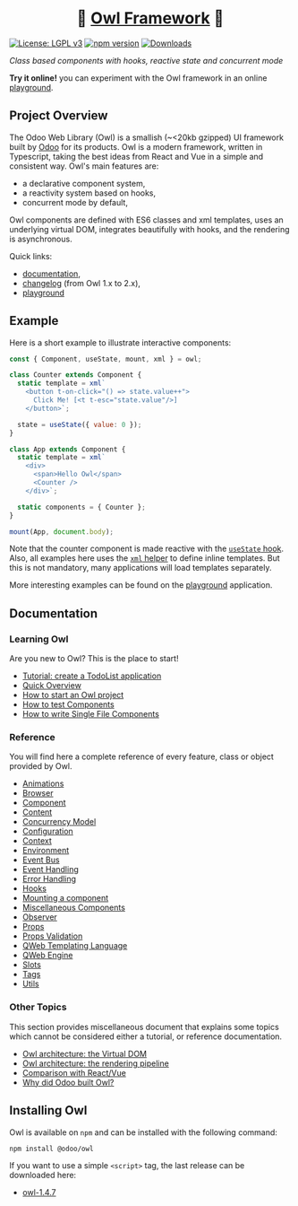 <h1 align="center">🦉 <a href="https://odoo.github.io/owl/">Owl Framework</a> 🦉</h1>

 [![License: LGPL v3](https://img.shields.io/badge/License-LGPL%20v3-blue.svg)](https://www.gnu.org/licenses/lgpl-3.0)
[![npm version](https://badge.fury.io/js/@odoo%2Fowl.svg)](https://badge.fury.io/js/@odoo%2Fowl)
[![Downloads](https://img.shields.io/npm/dm/@odoo%2Fowl.svg)](https://www.npmjs.com/package/@odoo/owl)

_Class based components with hooks, reactive state and concurrent mode_

**Try it online!** you can experiment with the Owl framework in an online [playground](https://odoo.github.io/owl/playground).

## Project Overview

The Odoo Web Library (Owl) is a smallish (~<20kb gzipped) UI framework built by
[Odoo](https://www.odoo.com/) for its products. Owl is a modern
framework, written in Typescript, taking the best ideas from React and Vue in a
simple and consistent way. Owl's main features are:

- a declarative component system,
- a reactivity system based on hooks,
- concurrent mode by default,

Owl components are defined with ES6 classes and xml templates, uses an
underlying virtual DOM, integrates beautifully with hooks, and the rendering is
asynchronous.

Quick links:

- [documentation](#documentation),
- [changelog](CHANGELOG.md) (from Owl 1.x to 2.x),
- [playground](https://odoo.github.io/owl/playground)

## Example

Here is a short example to illustrate interactive components:

```javascript
const { Component, useState, mount, xml } = owl;

class Counter extends Component {
  static template = xml`
    <button t-on-click="() => state.value++">
      Click Me! [<t t-esc="state.value"/>]
    </button>`;

  state = useState({ value: 0 });
}

class App extends Component {
  static template = xml`
    <div>
      <span>Hello Owl</span>
      <Counter />
    </div>`;

  static components = { Counter };
}

mount(App, document.body);
```

Note that the counter component is made reactive with the [`useState` hook](doc/reference/hooks.md#usestate).
Also, all examples here uses the [`xml` helper](doc/reference/tags.md#xml-tag) to define inline templates.
But this is not mandatory, many applications will load templates separately.

More interesting examples can be found on the
[playground](https://odoo.github.io/owl/playground) application.

## Documentation

### Learning Owl

Are you new to Owl? This is the place to start!

- [Tutorial: create a TodoList application](doc/learning/tutorial_todoapp.md)
- [Quick Overview](doc/learning/overview.md)
- [How to start an Owl project](doc/learning/quick_start.md)
- [How to test Components](doc/learning/how_to_test.md)
- [How to write Single File Components](doc/learning/how_to_write_sfc.md)

### Reference

You will find here a complete reference of every feature, class or object
provided by Owl.

- [Animations](doc/reference/animations.md)
- [Browser](doc/reference/browser.md)
- [Component](doc/reference/component.md)
- [Content](doc/reference/content.md)
- [Concurrency Model](doc/reference/concurrency_model.md)
- [Configuration](doc/reference/config.md)
- [Context](doc/reference/context.md)
- [Environment](doc/reference/environment.md)
- [Event Bus](doc/reference/event_bus.md)
- [Event Handling](doc/reference/event_handling.md)
- [Error Handling](doc/reference/error_handling.md)
- [Hooks](doc/reference/hooks.md)
- [Mounting a component](doc/reference/mounting.md)
- [Miscellaneous Components](doc/reference/misc.md)
- [Observer](doc/reference/observer.md)
- [Props](doc/reference/props.md)
- [Props Validation](doc/reference/props_validation.md)
- [QWeb Templating Language](doc/reference/qweb_templating_language.md)
- [QWeb Engine](doc/reference/qweb_engine.md)
- [Slots](doc/reference/slots.md)
- [Tags](doc/reference/tags.md)
- [Utils](doc/reference/utils.md)

### Other Topics

This section provides miscellaneous document that explains some topics
which cannot be considered either a tutorial, or reference documentation.

- [Owl architecture: the Virtual DOM](doc/miscellaneous/vdom.md)
- [Owl architecture: the rendering pipeline](doc/miscellaneous/rendering.md)
- [Comparison with React/Vue](doc/miscellaneous/comparison.md)
- [Why did Odoo built Owl?](doc/miscellaneous/why_owl.md)



## Installing Owl

Owl is available on `npm` and can be installed with the following command:

```
npm install @odoo/owl
```

If you want to use a simple `<script>` tag, the last release can be downloaded here:

- [owl-1.4.7](https://github.com/odoo/owl/releases/tag/v1.4.7)

